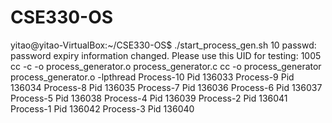 # CSE330-OS

yitao@yitao-VirtualBox:~/CSE330-OS$ ./start_process_gen.sh 10
passwd: password expiry information changed.
Please use this UID for testing: 1005
cc    -c -o process_generator.o process_generator.c
cc -o process_generator process_generator.o -lpthread
Process-10 Pid 136033
Process-9 Pid 136034
Process-8 Pid 136035
Process-7 Pid 136036
Process-6 Pid 136037
Process-5 Pid 136038
Process-4 Pid 136039
Process-2 Pid 136041
Process-1 Pid 136042
Process-3 Pid 136040
